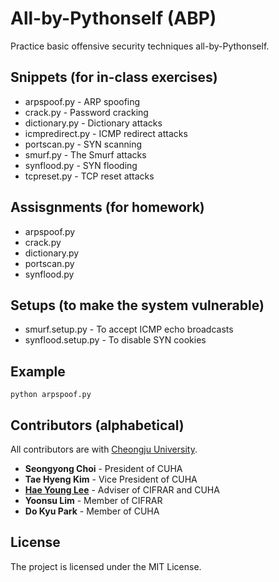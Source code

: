 # All-by-Pythonself (ABP)

Practice basic offensive security techniques all-by-Pythonself.

## Snippets (for in-class exercises)

* arpspoof.py - ARP spoofing
* crack.py - Password cracking
* dictionary.py - Dictionary attacks
* icmpredirect.py - ICMP redirect attacks
* portscan.py - SYN scanning
* smurf.py - The Smurf attacks
* synflood.py - SYN flooding
* tcpreset.py - TCP reset attacks

## Assisgnments (for homework)
* arpspoof.py
* crack.py
* dictionary.py
* portscan.py
* synflood.py

## Setups (to make the system vulnerable)
* smurf.setup.py - To accept ICMP echo broadcasts
* synflood.setup.py - To disable SYN cookies

## Example

```
python arpspoof.py
```

## Contributors (alphabetical)

All contributors are with [Cheongju University](https://www.cju.ac.kr).

* **Seongyong Choi** - President of CUHA
* **Tae Hyeng Kim** - Vice President of CUHA
* **[Hae Young Lee](https://sites.google.com/site/whichmeans)** - Adviser of CIFRAR and CUHA
* **Yoonsu Lim** - Member of CIFRAR
* **Do Kyu Park** - Member of CUHA

## License

The project is licensed under the MIT License.
